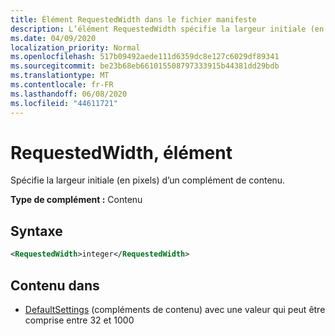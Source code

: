 ```yaml
---
title: Élément RequestedWidth dans le fichier manifeste
description: L’élément RequestedWidth spécifie la largeur initiale (en pixels) d’un complément de contenu.
ms.date: 04/09/2020
localization_priority: Normal
ms.openlocfilehash: 517b09492aede111d6359dc8e127c6029df89341
ms.sourcegitcommit: be23b68eb661015508797333915b44381dd29bdb
ms.translationtype: MT
ms.contentlocale: fr-FR
ms.lasthandoff: 06/08/2020
ms.locfileid: "44611721"
---
```

# <a name="requestedwidth-element"></a>RequestedWidth, élément

Spécifie la largeur initiale (en pixels) d’un complément de contenu.

**Type de complément :** Contenu

## <a name="syntax"></a>Syntaxe

```XML
<RequestedWidth>integer</RequestedWidth>
```

## <a name="contained-in"></a>Contenu dans

- [DefaultSettings](defaultsettings.md) (compléments de contenu) avec une valeur qui peut être comprise entre 32 et 1000
